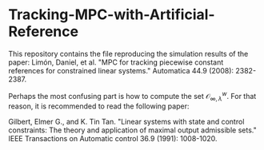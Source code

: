 # Tracking-MPC-with-Artificial-Reference
This repository contains the file reproducing the simulation results of the paper: Limón, Daniel, et al. "MPC for tracking piecewise constant references for constrained linear systems." Automatica 44.9 (2008): 2382-2387.

Perhaps the most confusing part is how to compute the set $\mathcal{O}_{\infty, \lambda}^{w}$. For that reason, it is recommended to read the following paper:

Gilbert, Elmer G., and K. Tin Tan. "Linear systems with state and control constraints: The theory and application of maximal output admissible sets." IEEE Transactions on Automatic control 36.9 (1991): 1008-1020.
